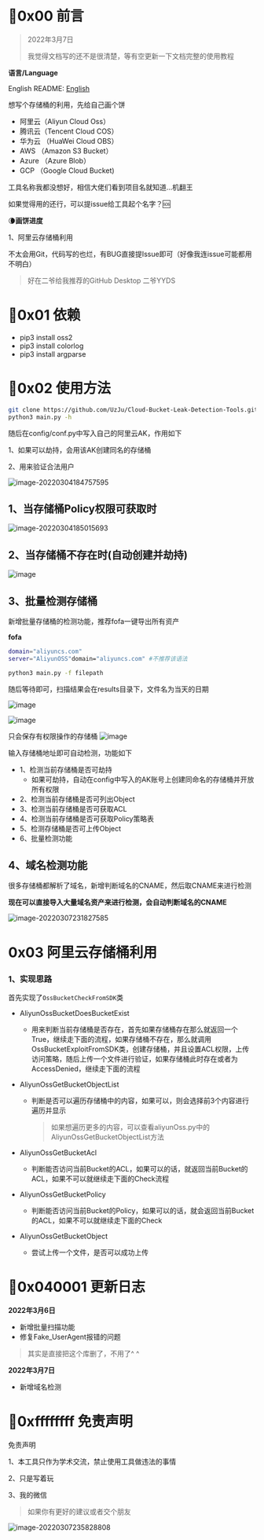 # :rooster:0x00 前言

> 2022年3月7日
>
> 我觉得文档写的还不是很清楚，等有空更新一下文档完整的使用教程

**语言/Language**

English README: [English](README.en.md)

想写个存储桶的利用，先给自己画个饼

+ 阿里云（Aliyun Cloud Oss）
+ 腾讯云（Tencent Cloud COS）
+ 华为云 （HuaWei Cloud OBS）
+ AWS （Amazon S3 Bucket）
+ Azure （Azure Blob）
+ GCP （Google Cloud Bucket)

工具名称我都没想好，相信大佬们看到项目名就知道...机翻王

如果觉得用的还行，可以提issue给工具起个名字？:sos:

:waning_crescent_moon:**画饼进度**

1、阿里云存储桶利用

不太会用Git，代码写的也烂，有BUG直接提Issue即可（好像我连issue可能都用不明白）

> 好在二爷给我推荐的GitHub Desktop 二爷YYDS

# :pill:0x01 依赖

+ pip3 install oss2
+ pip3 install colorlog
+ pip3 install argparse

# :gun:0x02 使用方法

```bash
git clone https://github.com/UzJu/Cloud-Bucket-Leak-Detection-Tools.git
python3 main.py -h
```

随后在config/conf.py中写入自己的阿里云AK，作用如下

1、如果可以劫持，会用该AK创建同名的存储桶

2、用来验证合法用户

![image-20220304184757595](https://uzjumakdown-1256190082.cos.ap-guangzhou.myqcloud.com/UzJuMarkDownImageimage-20220304184757595.png)

## 1、当存储桶Policy权限可获取时

![image-20220304185015693](https://uzjumakdown-1256190082.cos.ap-guangzhou.myqcloud.com/UzJuMarkDownImageimage-20220304185015693.png)

## 2、当存储桶不存在时(自动创建并劫持)

![image](https://user-images.githubusercontent.com/50813806/156925718-9a3dc236-0ef6-4afa-8d26-a2946fe876b2.png)

## 3、批量检测存储桶

新增批量存储桶的检测功能，推荐fofa一键导出所有资产

**fofa**

```bash
domain="aliyuncs.com"
server="AliyunOSS"domain="aliyuncs.com" #不推荐该语法
```

```bash
python3 main.py -f filepath
```

随后等待即可，扫描结果会在results目录下，文件名为当天的日期

![image](https://user-images.githubusercontent.com/50813806/156925744-3c012b86-6449-4cf1-a790-b2c1282f76bd.png)

![image](https://user-images.githubusercontent.com/50813806/156925758-36a8fcba-8bc8-4d1a-8863-d8110dbe0b71.png)

只会保存有权限操作的存储桶
![image](https://user-images.githubusercontent.com/50813806/156925766-15d415d3-d573-4b54-ab0f-5c79bc1966ad.png)

输入存储桶地址即可自动检测，功能如下

+ 1、检测当前存储桶是否可劫持
  + 如果可劫持，自动在config中写入的AK账号上创建同命名的存储桶并开放所有权限
+ 2、检测当前存储桶是否可列出Object
+ 3、检测当前存储桶是否可获取ACL
+ 4、检测当前存储桶是否可获取Policy策略表
+ 5、检测存储桶是否可上传Object
+ 6、批量检测功能

## 4、域名检测功能

很多存储桶都解析了域名，新增判断域名的CNAME，然后取CNAME来进行检测

**现在可以直接导入大量域名资产来进行检测，会自动判断域名的CNAME**

![image-20220307231827585](https://uzjumakdown-1256190082.cos.ap-guangzhou.myqcloud.com/UzJuMarkDownImageimage-20220307231827585.png)

# 0x03 阿里云存储桶利用

### 1、实现思路

首先实现了`OssBucketCheckFromSDK`类

+ AliyunOssBucketDoesBucketExist

  + 用来判断当前存储桶是否存在，首先如果存储桶存在那么就返回一个True，继续走下面的流程，如果存储桶不存在，那么就调用OssBucketExploitFromSDK类，创建存储桶，并且设置ACL权限，上传访问策略，随后上传一个文件进行验证，如果存储桶此时存在或者为AccessDenied，继续走下面的流程

+ AliyunOssGetBucketObjectList

  + 判断是否可以遍历存储桶中的内容，如果可以，则会选择前3个内容进行遍历并显示

    > 如果想遍历更多的内容，可以查看aliyunOss.py中的AliyunOssGetBucketObjectList方法

+ AliyunOssGetBucketAcl

  + 判断能否访问当前Bucket的ACL，如果可以的话，就返回当前Bucket的ACL，如果不可以就继续走下面的Check流程

+ AliyunOssGetBucketPolicy

  + 判断能否访问当前Bucket的Policy，如果可以的话，就会返回当前Bucket的ACL，如果不可以就继续走下面的Check

+ AliyunOssGetBucketObject

  + 尝试上传一个文件，是否可以成功上传



# :older_man:0x040001 更新日志

**2022年3月6日**

+ 新增批量扫描功能
+ 修复Fake_UserAgent报错的问题

> 其实是直接把这个库删了，不用了^ ^

**2022年3月7日**

+ 新增域名检测

# :cop:0xffffffff 免责声明

免责声明

1、本工具只作为学术交流，禁止使用工具做违法的事情

2、只是写着玩

3、我的微信

> 如果你有更好的建议或者交个朋友

![image-20220307235828808](https://uzjumakdown-1256190082.cos.ap-guangzhou.myqcloud.com/UzJuMarkDownImageimage-20220307235828808.png)
